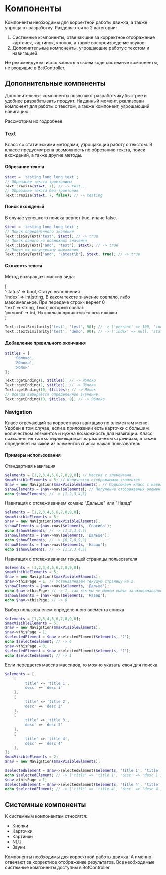 # Компоненты
Компоненты необходимы для корректной работы движка, а также упрощают разработку. Разделяются на 2 категории:
1. Системные компоненты, отвечающие за корректное отображение карточек, картинок, кнопок, а также воспроизведение звуков.
2. Дополнительные компоненты, упрощающие работу с текстом и навигацией.

Не рекомендуется использовать в своем коде системные компоненты, не входящие в BotController.

## Дополнительные компоненты
Дополнительные компоненты позволяют разработчику быстрее и удобнее разрабатывать продукт. На данный момент, реализован компонент для работы с текстом, а также компонент, упрощающий навигацию.

Рассмотрим их подробнее.

### Text
Класс со статическими методами, упрощающий работу с текстом. В классе предусмотрена возможность по обрезанию текста, поиск вхождений, а также другие методы.
#### Обрезание текста
```php
$text = 'testing long long text';
// Обрезание текста троеточием
Text::resize($text, 7); // -> test...
// Обрезание текста без троеточия
Text::resize($text, 7, false); // -> testing
```
#### Поиск вхождений
В случае успешного поиска вернет true, иначе false.
```php
$text = 'testing long long text';
// Поиск определенного значения
Text::isSayText('test', $text); // -> true
// Поиск одного из возможных значений
Text::isSayText(['and', 'test'], $text); // -> true
// Поиск по регулярному выражению
Text::isSayText(['and', '\btest\b'], $text, true); // -> true
```
#### Схожесть текста
Метод возвращает массив вида:

[\
'status' => bool, Статус выполнения\
'index' => int|string, В каком тексте значение совпало, либо максимальное. При передаче строки вернет 0\
'text' => string, Текст, который совпал\
'percent' => int, На сколько процентов текста похожи\
]
```php
Text::textSimilarity('test', 'test', 90); // -> ['persent' => 100, 'index' => 0, 'status' => true, 'text' => 'test'];
Text::textSimilarity('test', 'demo', 90); // -> ['index' => null, 'status' => false, 'text' => null];
```
#### Добавление правильного окончания
```php
$titles = [
    'Яблоко',
    'Яблока',
    'Яблок'
];

Text::getEnding(1, $titles); // -> Яблоко
Text::getEnding(2, $titles); // -> Яблока
Text::getEnding(10, $titles); // -> Яблок
// Всегда выбирается определенное значение.
Text::getEnding(10, $titles, 0); // -> Яблоко
```


### Navigation
Класс отвечающий за корректную навигацию по элементам меню. Удобен в том случае, если в приложении есть карточки с большим количеством элементов и нужна возможность для навигации.
Класс позволяет не только перемещаться по различным страницам, а также определяет на какой из элементов списка нажал пользователь.
#### Примеры использования
Стандартная навигация
```php
$elements = [1,2,3,4,5,6,7,8,9,0]; // Массив с элементами
$maxVisibleElements = 5; // Количество отображаемых элементов
$nav = new Navigation($maxVisibleElements); // Подключаем класс с навигацией
$showElements = $nav->nav($elements); // Получение отображаемых элементов
echo $showElements; // -> [1,2,3,4,5]
```
Навигация с отслеживанием команд "Дальше" или "Назад"
```php
$elements = [1,2,3,4,5,6,7,8,9,0];
$maxVisibleElements = 5;
$nav = new Navigation($maxVisibleElements);
$showElements = $nav->nav($elements, 'Спасибо');
echo $showElements; // -> [1,2,3,4,5]
$showElements = $nav->nav($elements, 'Дальше');
echo $showElements; // -> [6,7,8,9,0]
$showElements = $nav->nav($elements, 'Назад');
echo $showElements; // -> [1,2,3,4,5]
```
Навигация с отслеживанием текущей страницы пользователя
```php
$elements = [1,2,3,4,5,6,7,8,9,0];
$maxVisibleElements = 5;
$nav = new Navigation($maxVisibleElements);
$nav->thisPage = 1; // Устанавливаем текущую страницу на 2.
$showElements = $nav->nav($elements, 'Дальше');
echo $nav->thisPage; // -> 1, так как мы не можем выйти за максимальное количество страниц
$showElements = $nav->nav($elements, 'Назад');
echo $nav->thisPage; // -> 0
```
Выбор пользователем определенного элемента списка
```php
$elements = [1,2,3,4,5,6,7,8,9,0];
$maxVisibleElements = 5;
$nav = new Navigation($maxVisibleElements);
$nav->thisPage = 1;
$selectedElement = $nav->selectedElement($elements, '1');
echo $selectedElement; // -> 6
$nav->thisPage = 0;
$selectedElement = $nav->selectedElement($elements, '1');
echo $selectedElement; // -> 1
```
Если передается массив массивов, то можно указать ключ для поиска.
```php
$elements = [
    [
        'title' => 'title 1',
        'desc' => 'desc 1'
    ],
    [
        'title' => 'title 2',
        'desc' => 'desc 2'
    ],
    [
        'title' => 'title 3',
        'desc' => 'desc 3'
    ],
    [
        'title' => 'title 4',
        'desc' => 'desc 4'
    ],
];
$maxVisibleElements = 2;
$nav = new Navigation($maxVisibleElements);

$selectedElement = $nav->selectedElement($elements, 'title 1', 'title');
echo $selectedElement; // -> ['title' => 'title 1', 'desc' => 'desc 1']
$nav->thisPage = 1;
$selectedElement = $nav->selectedElement($elements, 'title 4', 'title', 1);
echo $selectedElement; // -> ['title' => 'title 4', 'desc' => 'desc 4']
```

## Системные компоненты
К системным компонентам относятся:
- Кнопки
- Карточки
- Картинки
- NLU
- Звуки

Компоненты необходимы для корректной работы движка. А именно отвечают за корректное отображение результатов.
Все необходимые системные компоненты доступны в BotController